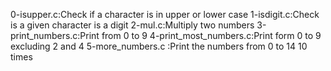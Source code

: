 0-isupper.c:Check if a character is in upper or lower case
1-isdigit.c:Check is a given character is a digit
2-mul.c:Multiply two numbers
3-print_numbers.c:Print from 0 to 9
4-print_most_numbers.c:Print form 0 to 9 excluding 2 and 4
5-more_numbers.c :Print the numbers from 0 to 14 10 times 

